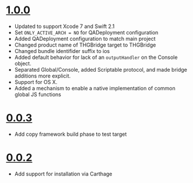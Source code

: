 # [1.0.0](https://github.com/TheHolyGrail/Zoot/releases/tag/v1.0.0)

- Updated to support Xcode 7 and Swift 2.1
- Set `ONLY_ACTIVE_ARCH = NO` for QADeployment configuration
- Added QADeployment configuration to match main project
- Changed product name of THGBridge target to THGBridge
- Changed bundle identifider suffix to ios
- Added default behavior for lack of an `outputHandler` on the Console object.
- Separated Global/Console, added Scriptable protocol, and made bridge additions more explicit.
- Support for OS X.
- Added a mechanism to enable a native implementation of common global JS functions

# [0.0.3](https://github.com/TheHolyGrail/Zoot/releases/tag/v0.0.3)

- Add copy framework build phase to test target

# [0.0.2](https://github.com/TheHolyGrail/Zoot/releases/tag/v0.0.2)

- Add support for installation via Carthage
